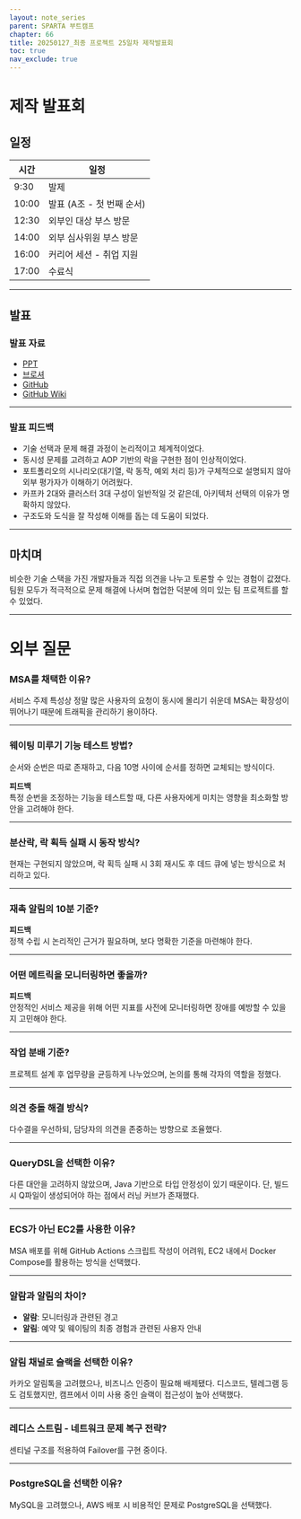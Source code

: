 ```yaml
---
layout: note_series
parent: SPARTA 부트캠프
chapter: 66
title: 20250127_최종 프로젝트 25일차 제작발표회
toc: true
nav_exclude: true
---
```


# 제작 발표회
## 일정

| 시간    | 일정                |
|-------|-------------------|
| 9:30  | 발제                |
| 10:00 | 발표 (A조 - 첫 번째 순서) |
| 12:30 | 외부인 대상 부스 방문      |
| 14:00 | 외부 심사위원 부스 방문     |
| 16:00 | 커리어 세션 - 취업 지원    |
| 17:00 | 수료식               |

---

## 발표

### 발표 자료
- [PPT](https://drive.google.com/file/d/1UnhHUygde0uYlVdyReOCU0HfaCmqfcyC/view?usp=sharing)
- [브로셔](https://www.notion.so/13-BOBJOOL-c5101bc715c24a7a91a6e881b381f51e?pvs=4)
- [GitHub](https://github.com/BobJool/Waiting-Reservation-Service)
- [GitHub Wiki](https://github.com/BobJool/Waiting-Reservation-Service/wiki)

---

### 발표 피드백
- 기술 선택과 문제 해결 과정이 논리적이고 체계적이었다.
- 동시성 문제를 고려하고 AOP 기반의 락을 구현한 점이 인상적이었다.
- 포트폴리오의 시나리오(대기열, 락 동작, 예외 처리 등)가 구체적으로 설명되지 않아 외부 평가자가 이해하기 어려웠다.
- 카프카 2대와 클러스터 3대 구성이 일반적일 것 같은데, 아키텍처 선택의 이유가 명확하지 않았다.
- 구조도와 도식을 잘 작성해 이해를 돕는 데 도움이 되었다.

---

## 마치며
비슷한 기술 스택을 가진 개발자들과 직접 의견을 나누고 토론할 수 있는 경험이 값졌다.
팀원 모두가 적극적으로 문제 해결에 나서며 협업한 덕분에 의미 있는 팀 프로젝트를 할 수 있었다.

---

# 외부 질문
### MSA를 채택한 이유?
서비스 주제 특성상 정말 많은 사용자의 요청이 동시에 몰리기 쉬운데
MSA는 확장성이 뛰어나기 때문에 트래픽을 관리하기 용이하다.

---

### 웨이팅 미루기 기능 테스트 방법?
순서와 순번은 따로 존재하고, 다음 10명 사이에 순서를 정하면 교체되는 방식이다.

**피드백**  
특정 순번을 조정하는 기능을 테스트할 때, 다른 사용자에게 미치는 영향을 최소화할 방안을 고려해야 한다.

---

### 분산락, 락 획득 실패 시 동작 방식?
현재는 구현되지 않았으며, 락 획득 실패 시 3회 재시도 후 데드 큐에 넣는 방식으로 처리하고 있다.

---

### 재촉 알림의 10분 기준?
**피드백**  
정책 수립 시 논리적인 근거가 필요하며, 보다 명확한 기준을 마련해야 한다.

---

### 어떤 메트릭을 모니터링하면 좋을까?
**피드백**  
안정적인 서비스 제공을 위해 어떤 지표를 사전에 모니터링하면 장애를 예방할 수 있을지 고민해야 한다.

---

### 작업 분배 기준?
프로젝트 설계 후 업무량을 균등하게 나누었으며, 논의를 통해 각자의 역할을 정했다.

---

### 의견 충돌 해결 방식?
다수결을 우선하되, 담당자의 의견을 존중하는 방향으로 조율했다.

---

### QueryDSL을 선택한 이유?
다른 대안을 고려하지 않았으며, Java 기반으로 타입 안정성이 있기 때문이다.
단, 빌드 시 Q파일이 생성되어야 하는 점에서 러닝 커브가 존재했다.

---

### ECS가 아닌 EC2를 사용한 이유?
MSA 배포를 위해 GitHub Actions 스크립트 작성이 어려워, EC2 내에서 Docker Compose를 활용하는 방식을 선택했다.

---

### 알람과 알림의 차이?
- **알람**: 모니터링과 관련된 경고
- **알림**: 예약 및 웨이팅의 최종 경험과 관련된 사용자 안내

---

### 알림 채널로 슬랙을 선택한 이유?
카카오 알림톡을 고려했으나, 비즈니스 인증이 필요해 배제됐다.
디스코드, 텔레그램 등도 검토했지만, 캠프에서 이미 사용 중인 슬랙이 접근성이 높아 선택했다.

---

### 레디스 스트림 - 네트워크 문제 복구 전략?
센티널 구조를 적용하여 Failover를 구현 중이다.

---

### PostgreSQL을 선택한 이유?
MySQL을 고려했으나, AWS 배포 시 비용적인 문제로 PostgreSQL을 선택했다.  
